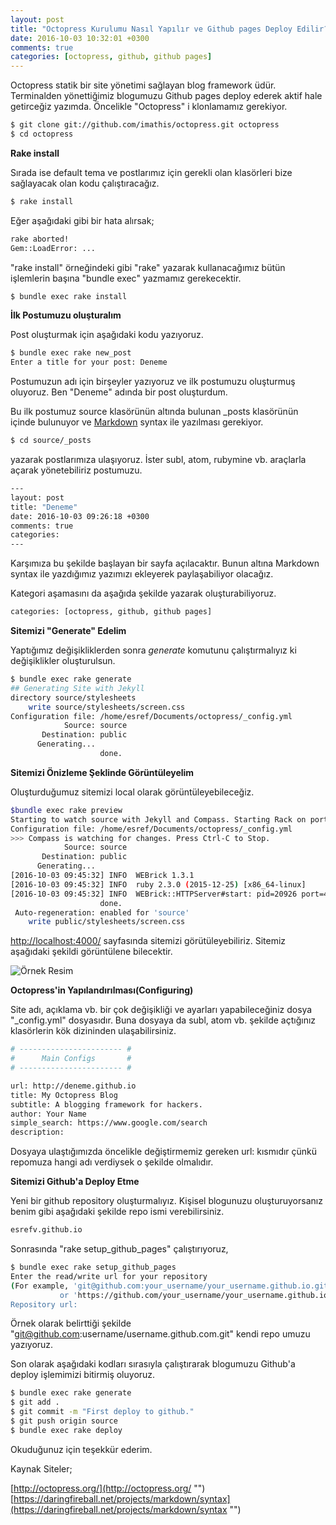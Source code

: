 ```yaml
---
layout: post
title: "Octopress Kurulumu Nasıl Yapılır ve Github pages Deploy Edilir?"
date: 2016-10-03 10:32:01 +0300
comments: true
categories: [octopress, github, github pages]
---
```

Octopress statik bir site yönetimi sağlayan blog framework üdür. Terminalden yönettiğimiz blogumuzu Github pages deploy ederek aktif hale getirceğiz yazımda. Öncelikle "Octopress" i klonlamamız gerekiyor.

```bash
$ git clone git://github.com/imathis/octopress.git octopress
$ cd octopress
```
<!-- more -->

**Rake install**

Sırada ise default tema ve postlarımız için gerekli olan klasörleri bize sağlayacak olan kodu çalıştıracağız.

```bash
$ rake install
```

Eğer aşağıdaki gibi bir hata alırsak;

```bash
rake aborted!
Gem::LoadError: ...
```

"rake install" örneğindeki gibi "rake"  yazarak kullanacağımız bütün işlemlerin başına "bundle exec" yazmamız gerekecektir.

```bash
$ bundle exec rake install
```

**İlk Postumuzu oluşturalım**

Post oluşturmak için aşağıdaki kodu yazıyoruz.

```bash
$ bundle exec rake new_post
Enter a title for your post: Deneme 
```

Postumuzun adı için birşeyler yazıyoruz ve ilk postumuzu oluşturmuş oluyoruz. Ben "Deneme" adında bir post oluşturdum.

Bu ilk postumuz source klasörünün altında bulunan _posts klasörünün içinde bulunuyor ve [Markdown](https://daringfireball.net/projects/markdown/syntax "") syntax ile yazılması gerekiyor.

```bash
$ cd source/_posts 
```

yazarak postlarımıza ulaşıyoruz. İster subl, atom, rubymine vb. araçlarla açarak yönetebiliriz postumuzu.

```bash
---
layout: post
title: "Deneme"
date: 2016-10-03 09:26:18 +0300
comments: true
categories: 
---
```
Karşımıza bu şekilde başlayan bir sayfa açılacaktır. Bunun altına Markdown syntax ile yazdığımız yazımızı ekleyerek paylaşabiliyor olacağız.

Kategori aşamasını da aşağıda şekilde yazarak oluşturabiliyoruz.

```bash
categories: [octopress, github, github pages]
```

**Sitemizi "Generate" Edelim**

Yaptığımız değişikliklerden sonra *generate* komutunu çalıştırmalıyız ki değişiklikler oluşturulsun.

```bash
$ bundle exec rake generate
## Generating Site with Jekyll
directory source/stylesheets
    write source/stylesheets/screen.css
Configuration file: /home/esref/Documents/octopress/_config.yml
            Source: source
       Destination: public
      Generating... 
                    done.
```

**Sitemizi Önizleme Şeklinde Görüntüleyelim**

Oluşturduğumuz sitemizi local olarak görüntüleyebileceğiz. 

```bash
$bundle exec rake preview
Starting to watch source with Jekyll and Compass. Starting Rack on port 4000
Configuration file: /home/esref/Documents/octopress/_config.yml
>>> Compass is watching for changes. Press Ctrl-C to Stop.
            Source: source
       Destination: public
      Generating... 
[2016-10-03 09:45:32] INFO  WEBrick 1.3.1
[2016-10-03 09:45:32] INFO  ruby 2.3.0 (2015-12-25) [x86_64-linux]
[2016-10-03 09:45:32] INFO  WEBrick::HTTPServer#start: pid=20926 port=4000
                    done.
 Auto-regeneration: enabled for 'source'
    write public/stylesheets/screen.css
```

[http://localhost:4000/](http://localhost:4000/ "") sayfasında sitemizi görütüleyebiliriz. Sitemiz aşağıdaki şekildi görüntülene bilecektir. 

![Örnek Resim](http://i.hizliresim.com/yV9Eoy.png)

**Octopress'in Yapılandırılması(Configuring)**

Site adı, açıklama vb. bir çok değişikliği ve ayarları yapabileceğiniz dosya "_config.yml" dosyasıdır. Buna dosyaya da subl, atom vb. şekilde açtığınız klasörlerin kök dizininden ulaşabilirsiniz.

```bash
# ----------------------- #
#      Main Configs       #
# ----------------------- #

url: http://deneme.github.io
title: My Octopress Blog
subtitle: A blogging framework for hackers.
author: Your Name
simple_search: https://www.google.com/search
description:
```
Dosyaya ulaştığımızda öncelikle değiştirmemiz gereken url: kısmıdır çünkü repomuza hangi adı verdiysek o şekilde olmalıdır.

**Sitemizi Github'a Deploy Etme**

Yeni bir github repository oluşturmalıyız. Kişisel blogunuzu oluşturuyorsanız benim gibi aşağıdaki şekilde repo ismi verebilirsiniz.

```bash
esrefv.github.io
```
Sonrasında "rake setup_github_pages" çalıştırıyoruz,
```bash
$ bundle exec rake setup_github_pages
Enter the read/write url for your repository
(For example, 'git@github.com:your_username/your_username.github.io.git)
           or 'https://github.com/your_username/your_username.github.io')
Repository url: 
```
Örnek olarak belirttiği şekilde "git@github.com:username/username.github.com.git" kendi repo umuzu yazıyoruz.

Son olarak aşağıdaki kodları sırasıyla çalıştırarak blogumuzu Github'a deploy işlemimizi bitirmiş oluyoruz. 

```bash
$ bundle exec rake generate
$ git add .
$ git commit -m "First deploy to github." 
$ git push origin source
$ bundle exec rake deploy
```

Okuduğunuz için teşekkür ederim. 

Kaynak Siteler;

[http://octopress.org/](http://octopress.org/ "")
[https://daringfireball.net/projects/markdown/syntax](https://daringfireball.net/projects/markdown/syntax "")